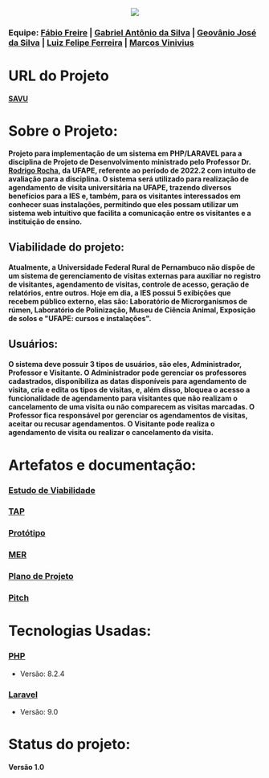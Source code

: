 <p align="center"><img src="https://github.com/GeovanioJose/savu/assets/39468150/dcc87af8-f3fc-471f-976a-0cc0efbc8bae"/>

</div>

<h3>Equipe:   
   <a href = "https://github.com/FabioFreire-ff">Fábio Freire</a> |
   <a href = "https://github.com/Gabriel-31415">Gabriel Antônio da Silva</a> |
   <a href = "https://github.com/GeovanioJose">Geovânio José da Silva</a> |
   <a href = "https://github.com/Luiz-Felipe12">Luiz Felipe Ferreira</a> |
   <a href = "https://github.com/Marcos-Vinicius-UFAPE">Marcos Vinivius</a>
</h3>

<h1>URL do Projeto</h1>
<h4>
   <a href = "https://github.com/Projeto-Des-SW/savu">SAVU</a>
</h4>

<h1>Sobre o Projeto:</h1>
<h4>Projeto para implementação de um sistema em PHP/LARAVEL para a disciplina de Projeto de Desenvolvimento ministrado pelo Professor Dr. <a href = "https://github.com/rgcrochaa">Rodrigo Rocha</a>, da UFAPE, referente ao período de 2022.2 com intuito de avaliação para a disciplina. O sistema será utilizado para realização de agendamento de visita universitária na UFAPE, trazendo diversos benefícios para a IES e, também, para os visitantes interessados em conhecer suas instalações, permitindo que eles possam utilizar um sistema web intuitivo que facilita a comunicação entre os visitantes e a instituição de ensino. 
</h4>

<h2>Viabilidade do projeto:</h2>
   <h4>Atualmente, a Universidade Federal Rural de Pernambuco não dispõe de um sistema de gerenciamento de visitas externas para auxiliar no registro de visitantes, agendamento de visitas, controle de acesso, geração de relatórios, entre outros. Hoje em dia, a IES possui 5 exibições que recebem público externo, elas são: Laboratório de Microrganismos de rúmen,    Laboratório de Polinização, Museu de Ciência Animal, Exposição de solos e "UFAPE: cursos e instalações".
   </h4>
<h2>Usuários:</h2>
   <h4> O sistema deve possuir 3 tipos de usuários, são eles, Administrador, Professor e Visitante.
    O Administrador pode gerenciar os professores cadastrados, disponibiliza as datas disponíveis para agendamento de visita, cria e edita os tipos de visitas, e, além disso, bloquea o acesso a funcionalidade de agendamento para visitantes que não realizam o cancelamento de uma visita ou não comparecem as visitas marcadas. O Professor fica responsável por gerenciar os agendamentos de visitas, aceitar ou recusar agendamentos.  O Visitante pode realiza o agendamento de visita ou realizar o cancelamento da visita.
   </h4>
   
<h1>Artefatos e documentação:</h1>
<h3><a href = "https://docs.google.com/document/d/1THiSBmt9uR8h5qNHuEk270jXHdZgE_UX/edit?usp=sharing&ouid=108367508460107310368&rtpof=true&sd=true" target="_blank">Estudo de Viabilidade</a></h3>
<h3><a href = "https://docs.google.com/document/d/1s7qoBNqSdHSRAMb6Xw_NuYZJQ9-g4zxv/edit?usp=drive_link" target="_blank">TAP</a></h3>
<h3><a href = "https://www.figma.com/file/i3Rs3VWaLnbelgON7xA4ON/SAVU?type=design&node-id=0-1&mode=design" target="_blank">Protótipo</a></h3>
<h3><a href = "https://docs.google.com/document/d/1lvgVz0r3WXYROUuT3VwSLuTwXXGf8O_aswJjMAnBja4/edit?usp=drive_link" target="_blank">MER</a></h3>
<h3><a href = "https://docs.google.com/document/d/1EZ6AqvUHf-8joce-iO_EB7RvtJeN-KL0/edit?usp=drive_link&ouid=108367508460107310368&rtpof=true&sd=true" target="_blank">Plano de Projeto</a></h3>
<h3><a href = "https://drive.google.com/file/d/1mDJBu45rEUSNMVPsWwTebXmZ5-6_uI5B/view?usp=drive_link" target="_blank">Pitch</a></h3>

<h1>Tecnologias Usadas:</h1>

<h3><a href = "https://www.php.net/">PHP</a></h3>
<ul>
   <li>Versão: 8.2.4</li>
</ul>

<h3><a href = "https://laravel.com/">Laravel</a></h3>
<ul>
   <li>Versão: 9.0</li>
</ul>

<h1>Status do projeto:</h1>
<h4>Versão 1.0</h4>

